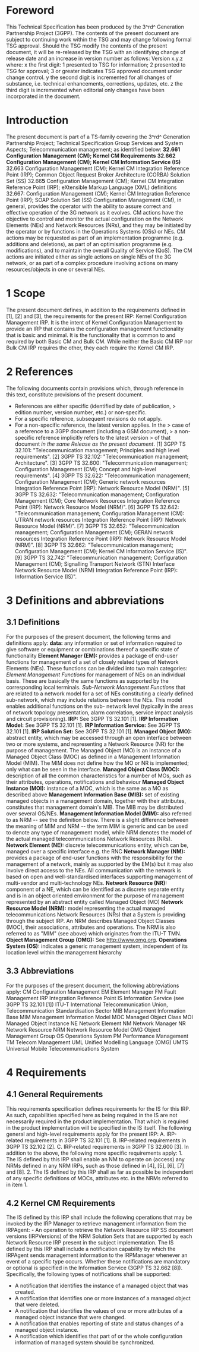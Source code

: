 # Foreword
This Technical Specification has been produced by the 3^rd^ Generation
Partnership Project (3GPP).
The contents of the present document are subject to continuing work within the
TSG and may change following formal TSG approval. Should the TSG modify the
contents of the present document, it will be re-released by the TSG with an
identifying change of release date and an increase in version number as
follows:
Version x.y.z
where:
x the first digit:
1 presented to TSG for information;
2 presented to TSG for approval;
3 or greater indicates TSG approved document under change control.
y the second digit is incremented for all changes of substance, i.e. technical
enhancements, corrections, updates, etc.
z the third digit is incremented when editorial only changes have been
incorporated in the document.
# Introduction
The present document is part of a TS-family covering the 3^rd^ Generation
Partnership Project; Technical Specification Group Services and System
Aspects; Telecommunication management; as identified below:
**32.661 Configuration Management (CM); Kernel CM Requirements**
**32.662 Configuration Management (CM); Kernel CM Information Service (IS)**
32.663 Configuration Management (CM); Kernel CM Integration Reference Point
(IRP); Common Object Request Broker Architecture (CORBA) Solution Set (SS)
32.66**5** Configuration Management (CM); Kernel CM Integration Reference
Point (IRP); eXtensible Markup Language (XML) definitions
32.667: Configuration Management (CM); Kernel CM Integration Reference Point
(IRP); SOAP Solution Set (SS)
Configuration Management (CM), in general, provides the operator with the
ability to assure correct and effective operation of the 3G network as it
evolves. CM actions have the objective to control and monitor the actual
configuration on the Network Elements (NEs) and Network Resources (NRs), and
they may be initiated by the operator or by functions in the Operations
Systems (OSs) or NEs.
CM actions may be requested as part of an implementation programme (e.g.
additions and deletions), as part of an optimisation programme (e.g.
modifications), and to maintain the overall Quality of Service (QoS). The CM
actions are initiated either as single actions on single NEs of the 3G
network, or as part of a complex procedure involving actions on many
resources/objects in one or several NEs.
# 1 Scope
The present document defines, in addition to the requirements defined in [1],
[2] and [3], the requirements for the present IRP: Kernel Configuration
Management IRP. It is the intent of Kernel Configuration Management to provide
an IRP that contains the configuration management functionality that is basic
and minimal. It is the functionality that is common to and required by both
Basic CM and Bulk CM. While neither the Basic CM IRP nor Bulk CM IRP requires
the other, they each require the Kernel CM IRP.
# 2 References
The following documents contain provisions which, through reference in this
text, constitute provisions of the present document.
  * References are either specific (identified by date of publication, > edition number, version number, etc.) or non‑specific.
  * For a specific reference, subsequent revisions do not apply.
  * For a non-specific reference, the latest version applies. In the > case of a reference to a 3GPP document (including a GSM document), > a non-specific reference implicitly refers to the latest version > of that document _in the same Release as the present document_.
[1] 3GPP TS 32.101: \"Telecommunication management; Principles and high level
requirements\".
[2] 3GPP TS 32.102: \"Telecommunication management; Architecture\".
[3] 3GPP TS 32.600: \"Telecommunication management; Configuration Management
(CM); Concept and high-level requirements\".
[4] 3GPP TS 32.622: \"Telecommunication management; Configuration Management
(CM); Generic network resources Integration Reference Point (IRP): Network
Resource Model (NRM)\".
[5] 3GPP TS 32.632: \"Telecommunication management; Configuration Management
(CM); Core Network Resources Integration Reference Point (IRP): Network
Resource Model (NRM)\".
[6] 3GPP TS 32.642: \"Telecommunication management; Configuration Management
(CM): UTRAN network resources Integration Reference Point (IRP): Network
Resource Model (NRM)\".
[7] 3GPP TS 32.652: \"Telecommunication management; Configuration Management
(CM); GERAN network resources Integration Reference Point (IRP): Network
Resource Model (NRM)\".
[8] 3GPP TS 32.662: \"Telecommunication management; Configuration Management
(CM); Kernel CM Information Service (IS)\".
[9] 3GPP TS 32.742: \"Telecommunication management; Configuration Management
(CM); Signalling Transport Network (STN) Interface Network Resource Model
(NRM) Integration Reference Point (IRP): Information Service (IS)\".
# 3 Definitions and abbreviations
## 3.1 Definitions
For the purposes of the present document, the following terms and definitions
apply:
**data:** any information or set of information required to give software or
equipment or combinations thereof a specific state of functionality
**Element Manager (EM):** provides a package of end-user functions for
management of a set of closely related types of Network Elements (NEs). These
functions can be divided into two main categories:
_Element Management Functions_ for management of NEs on an individual basis.
These are basically the same functions as supported by the corresponding local
terminals.
_Sub-Network Management Functions_ that are related to a network model for a
set of NEs constituting a clearly defined sub-network, which may include
relations between the NEs. This model enables additional functions on the sub-
network level (typically in the areas of network topology presentation, alarm
correlation, service impact analysis and circuit provisioning).
**IRP:** See 3GPP TS 32.101 [1].
**IRP Information Model:** See 3GPP TS 32.101 [1].
**IRP Information Service:** See 3GPP TS 32.101 [1].
**IRP Solution Set:** See 3GPP TS 32.101 [1].
**Managed Object (MO):** abstract entity, which may be accessed through an
open interface between two or more systems, and representing a Network
Resource (NR) for the purpose of management. The Managed Object (MO) is an
instance of a Managed Object Class (MOC) as defined in a Management
Information Model (MIM). The MIM does not define how the MO or NR is
implemented; only what can be seen in the interface.
**Managed Object Class (MOC):** description of all the common characteristics
for a number of MOs, such as their attributes, operations, notifications and
behaviour
**Managed Object Instance (MOI):** instance of a MOC, which is the same as a
MO as described above
**Management Information Base (MIB):** set of existing managed objects in a
management domain, together with their attributes, constitutes that management
domain\'s MIB. The MIB may be distributed over several OS/NEs.
**Management Information Model (MIM):** also referred to as NRM -- see the
definition below. There is a slight difference between the meaning of MIM and
NRM -- the term MIM is generic and can be used to denote any type of
management model, while NRM denotes the model of the actual managed
telecommunications Network Resources (NRs).
**Network Element (NE):** discrete telecommunications entity, which can be,
managed over a specific interface e.g. the RNC
**Network Manager (NM):** provides a package of end-user functions with the
responsibility for the management of a network, mainly as supported by the
EM(s) but it may also involve direct access to the NEs. All communication with
the network is based on open and well-standardised interfaces supporting
management of multi-vendor and multi-technology NEs.
**Network Resource (NR):** component of a NE, which can be identified as a
discrete separate entity and is in an object oriented environment for the
purpose of management represented by an abstract entity called Managed Object
(MO)
**Network Resource Model (NRM):** model representing the actual managed
telecommunications Network Resources (NRs) that a System is providing through
the subject IRP. An NRM describes Managed Object Classes (MOC), their
associations, attributes and operations. The NRM is also referred to as
\"MIM\" (see above) which originates from the ITU-T TMN.
**Object Management Group (OMG):** See http://www.omg.org.
**Operations System (OS):** indicates a generic management system, independent
of its location level within the management hierarchy
## 3.3 Abbreviations
For the purposes of the present document, the following abbreviations apply:
CM Configuration Management
EM Element Manager
FM Fault Management
IRP Integration Reference Point
IS Information Service (see 3GPP TS 32.101 [1])
ITU-T International Telecommunication Union, Telecommunication Standardisation
Sector
MIB Management Information Base
MIM Management Information Model
MOC Managed Object Class
MOI Managed Object Instance
NE Network Element
NM Network Manager
NR Network Resource
NRM Network Resource Model
OMG Object Management Group
OS Operations System
PM Performance Management
TM Telecom Management
UML Unified Modelling Language (OMG)
UMTS Universal Mobile Telecommunications System
# 4 Requirements
## 4.1 General Requirements
This requirements specification defines requirements for the IS for this IRP.
As such, capabilities specified here as being required in the IS are not
necessarily required in the product implementation. That which is required in
the product implementation will be specified in the IS itself.
The following general and high-level requirements apply for the present IRP:
A. IRP-related requirements in 3GPP TS 32.101 [1].
B. IRP-related requirements in 3GPP TS 32.102 [2].
C. IRP-related requirements in 3GPP TS 32.600 [3].
In addition to the above, the following more specific requirements apply:
1\. The IS defined by this IRP shall enable an NM to operate on (access) any
NRMs defined in any NRM IRPs, such as those defined in [4], [5], [6], [7] and
[8].
2\. The IS defined by this IRP shall as far as possible be independent of any
specific definitions of MOCs, attributes etc. in the NRMs referred to in item
1.
## 4.2 Kernel CM Requirements
The IS defined by this IRP shall include the following operations that may be
invoked by the IRP Manager to retrieve management information from the
IRPAgent:
\- An operation to retrieve the Network Resource IRP SS document versions
(IRPVersions) of the NRM Solution Sets that are supported by each Network
Resource IRP present in the subject implementation.
The IS defined by this IRP shall include a notification capability by which
the IRPAgent sends management information to the IRPManager whenever an event
of a specific type occurs. Whether these notifications are mandatory or
optional is specified in the Information Service (3GPP TS 32.662 [8]).
Specifically, the following types of notifications shall be supported:
  * A notification that identifies the instance of a managed object that was created.
  * A notification that identifies one or more instances of a managed object that were deleted.
  * A notification that identifies the values of one or more attributes of a managed object instance that were changed.
  * A notification that enables reporting of state and status changes of a managed object instance.
  * A notification which identifies that part of or the whole configuration information of managed system should be synchronized.
#